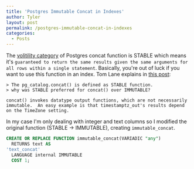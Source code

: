 ```yaml
---
title: 'Postgres Immutable Concat in Indexes'
author: Tyler
layout: post
permalink: /postgres-immutable-concat-in-indexes
categories:
  - Posts
---
```


The [volitility category](http://www.postgresql.org/docs/8.3/static/xfunc-volatility.html) of Postgres concat function is STABLE which means it's `guaranteed to return the same results given the same arguments for all rows within a single statement`. Basically, you're out of luck if you want to use this function in an index. Tom Lane explains in [this post](http://www.postgresql.org/message-id/3361.1410026366@sss.pgh.pa.us):

```
> The pg_catalog.concat() is defined as STABLE function.
> why was STABLE preferred for concat() over IMMUTABLE?

concat() invokes datatype output functions, which are not necessarily
immutable.  An easy example is that timestamptz_out's results depend
on the TimeZone setting.
```

In my case I'm only dealing with integer and text columns so I modified the original function (STABLE -> IMMUTABLE), creating `immutable_concat`.

```sql
CREATE OR REPLACE FUNCTION immutable_concat(VARIADIC "any")
  RETURNS text AS
'text_concat'
  LANGUAGE internal IMMUTABLE
  COST 1;
  ```

